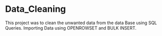 # Data_Cleaning
This project was to clean the unwanted data from the data Base using SQL Queries. Importing Data using OPENROWSET and BULK INSERT.
